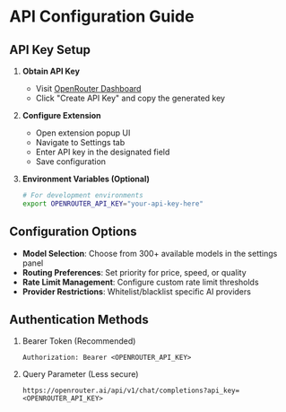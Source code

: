# API Configuration Guide

## API Key Setup
1. **Obtain API Key**
   - Visit [OpenRouter Dashboard](https://openrouter.ai/settings/credits)
   - Click "Create API Key" and copy the generated key

2. **Configure Extension**
   - Open extension popup UI
   - Navigate to Settings tab
   - Enter API key in the designated field
   - Save configuration

3. **Environment Variables (Optional)**
   ```bash
   # For development environments
   export OPENROUTER_API_KEY="your-api-key-here"
   ```

## Configuration Options
- **Model Selection**: Choose from 300+ available models in the settings panel
- **Routing Preferences**: Set priority for price, speed, or quality
- **Rate Limit Management**: Configure custom rate limit thresholds
- **Provider Restrictions**: Whitelist/blacklist specific AI providers

## Authentication Methods
1. Bearer Token (Recommended)
   ```http
   Authorization: Bearer <OPENROUTER_API_KEY>
   ```

2. Query Parameter (Less secure)
   ```
   https://openrouter.ai/api/v1/chat/completions?api_key=<OPENROUTER_API_KEY>